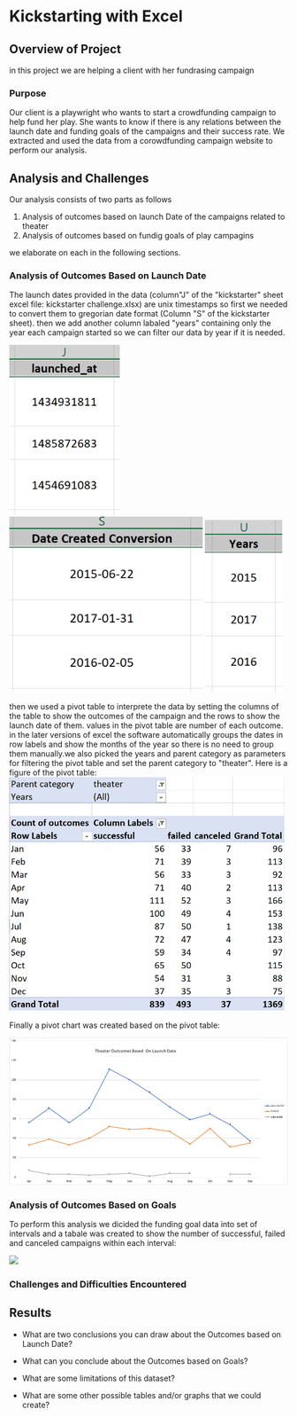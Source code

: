 # Kickstarting with Excel

## **Overview of Project**
in this project we are helping a client with her fundrasing campaign

### **Purpose**
Our client is a playwright who wants to start a crowdfunding campaign to help fund her play. She wants to know if there is any relations between the launch date and funding goals of the campaigns and their success rate.
We extracted and used the data from a corowdfunding campaign website to perform our analysis.

## **Analysis and Challenges**
Our analysis consists of two parts as follows
1. Analysis of outcomes based on launch Date of the campaigns related to theater
2. Analysis of outcomes based on fundig goals of play campagins

we elaborate on each in the following sections.

### **Analysis of Outcomes Based on Launch Date**
The launch dates provided in the data (column"J" of the "kickstarter" sheet excel file: kickstarter challenge.xlsx) are unix timestamps so first we needed to convert them to gregorian date format (Column "S" of the kickstarter sheet). then we add another column labaled "years" containing only the year each campaign started so we can filter our data by year if it is needed.
<p float="left">
  <img src="/other/launch-unix.PNG" width="200">
  <img src="/other/date-converted.PNG" width="350">
  <img src="/other/year.PNG" width="140">
</p>  
then we used a pivot table to interprete the data by setting the columns of the table to show the outcomes of the campaign and the rows to show the launch date of them. values in the pivot table are number of each outcome. in the later versions of excel the software automatically groups the dates in row labels and show the months of the year so there is no need to group them manually.we also picked the years and parent category as parameters for filtering the pivot table and set the parent category to "theater". Here is a figure of the pivot table:  


<img src="/other/pivot.PNG" width="500">  

Finally a pivot chart was created based on the pivot table:  


<img src="/resources/Theater_Outcomes_vs_Launch.png">

### **Analysis of Outcomes Based on Goals**
To perform this analysis we dicided the funding goal data into set of intervals and a tabale was created to show the number of successful, failed and canceled campaigns within each interval:  


<img src="/others/goal-table.PNG">

### Challenges and Difficulties Encountered

## Results

- What are two conclusions you can draw about the Outcomes based on Launch Date?

- What can you conclude about the Outcomes based on Goals?

- What are some limitations of this dataset?

- What are some other possible tables and/or graphs that we could create?
